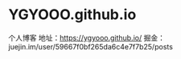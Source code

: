 # YGYOOO.github.io
个人博客
地址：https://ygyooo.github.io/
掘金：juejin.im/user/59667f0bf265da6c4e7f7b25/posts
